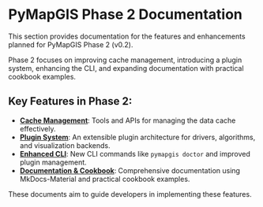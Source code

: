 # PyMapGIS Phase 2 Documentation

This section provides documentation for the features and enhancements planned for PyMapGIS Phase 2 (v0.2).

Phase 2 focuses on improving cache management, introducing a plugin system, enhancing the CLI, and expanding documentation with practical cookbook examples.

## Key Features in Phase 2:

- **[Cache Management](./01_cache_management.md)**: Tools and APIs for managing the data cache effectively.
- **[Plugin System](./02_plugin_system.md)**: An extensible plugin architecture for drivers, algorithms, and visualization backends.
- **[Enhanced CLI](./03_enhanced_cli.md)**: New CLI commands like `pymapgis doctor` and improved plugin management.
- **[Documentation & Cookbook](./04_documentation_and_cookbook.md)**: Comprehensive documentation using MkDocs-Material and practical cookbook examples.

These documents aim to guide developers in implementing these features.
